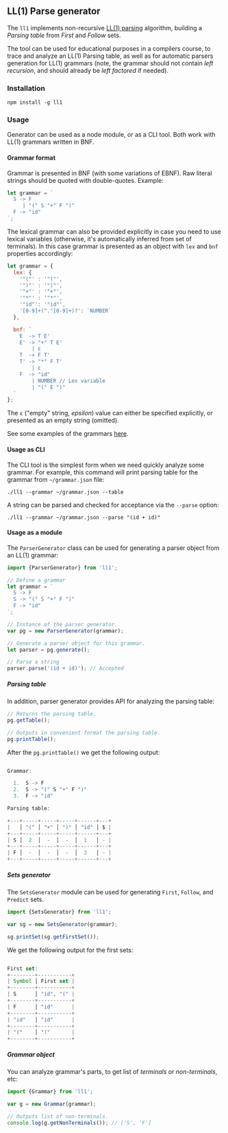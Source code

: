 ## LL(1) Parse generator

The `ll1` implements non-recursive [LL(1) parsing](https://en.wikipedia.org/wiki/LL_parser) algorithm, building a _Parsing table_ from _First_ and _Follow_ sets.

The tool can be used for educational purposes in a compilers course, to trace and analyze an LL(1) Parsing table, as well as for automatic parsers generation for LL(1) grammars (note, the grammar should not contain _left recursion_, and should already be _left factored_ if needed).

### Installation

```
npm install -g ll1
```

### Usage

Generator can be used as a node module, or as a CLI tool. Both work with LL(1) grammars written in BNF.

#### Grammar format

Grammar is presented in BNF (with some variations of EBNF). Raw literal strings should be quoted with double-quotes. Example:

```javascript
let grammar = `
  S -> F
     | "(" S "+" F ")"
  F -> "id"
`;
```

The lexical grammar can also be provided explicitly in case you need to use lexical variables (otherwise, it's automatically inferred from set of terminals). In this case grammar is presented as an object with `lex` and `bnf` properties accordingly:

```javascript
let grammar = {
  lex: {
    '"("' : '"("',
    '")"' : '")"',
    '"+"' : '"+"',
    '"*"' : '"*"',
    '"id"': '"id"',
    '[0-9]+("."[0-9]+)?': `NUMBER`
  },

  bnf: `
    E  -> T E'
    E' -> "+" T E'
        | ε
    T  -> F T'
    T' -> "*" F T'
        | ε
    F  -> "id"
        | NUMBER // Lex variable
        | "(" E ")"
  `
};
```

The `ε` ("empty" string, _epsilon_) value can either be specified explicitly, or presented as an empty string (omitted).

See some examples of the grammars [here](https://github.com/DmitrySoshnikov/ll1/blob/master/src/__tests__/grammars-data.js).

#### Usage as CLI

The CLI tool is the simplest form when we need quickly analyze some grammar. For example, this command will print parsing table for the grammar from `~/grammar.json` file:

```
./ll1 --grammar ~/grammar.json --table
```

A string can be parsed and checked for acceptance via the `--parse` option:

```
./ll1 --grammar ~/grammar.json --parse "(id + id)"
```

#### Usage as a module

The `ParserGenerator` class can be used for generating a parser object from an LL(1) grammar:

```javascript
import {ParserGenerator} from 'll1';

// Define a grammar
let grammar = `
  S -> F
  S -> "(" S "+" F ")"
  F -> "id"
`;

// Instance of the parser generator.
var pg = new ParserGenerator(grammar);

// Generate a parser object for this grammar.
let parser = pg.generate();

// Parse a string
parser.parse('(id + id)'); // Accepted
```

##### Parsing table

In addition, parser generator provides API for analyzing the parsing table:

```javascript
// Returns the parsing table.
pg.getTable();

// Outputs in convenient format the parsing table.
pg.printTable();
```

After the `pg.printTable()` we get the following output:

```javascript

Grammar:

  1.  S -> F
  2.  S -> "(" S "+" F ")"
  3.  F -> "id"

Parsing table:

+---+-----+-----+-----+------+---+
|   │ "(" │ "+" │ ")" │ "id" │ $ |
+---+-----+-----+-----+------+---+
| S │  2  │  -  │  -  │  1   │ - |
+---+-----+-----+-----+------+---+
| F │  -  │  -  │  -  │  3   │ - |
+---+-----+-----+-----+------+---+

```

##### Sets generator

The `SetsGenerator` module can be used for generating `First`, `Follow`, and `Predict` sets.

```javascript
import {SetsGenerator} from 'll1';

var sg = new SetsGenerator(grammar);

sg.printSet(sg.getFirstSet());
```

We get the following output for the first sets:

```javascript

First set:
+--------+-----------+
| Symbol │ First set |
+--------+-----------+
| S      │ "id", "(" |
+--------+-----------+
| F      │ "id"      |
+--------+-----------+
| "id"   │ "id"      |
+--------+-----------+
| "("    │ "("       |
+--------+-----------+

```

##### Grammar object

You can analyze grammar's parts, to get list of _terminals_ or _non-terminals_, etc:

```javascript
import {Grammar} from 'll1';

var g = new Grammar(grammar);

// Outputs list of non-terminals.
console.log(g.getNonTerminals()); // ['S', 'F']
```

